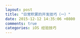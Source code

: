 ```yaml
---
layout: post
title: "日常积累的开发技巧（一）"
date: 2015-12-12 14:35:06 +0800
comments: true
categories: iOS 经验技巧
---
```


